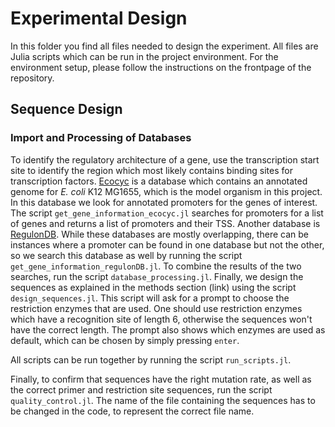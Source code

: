 # Experimental Design
In this folder you find all files needed to design the experiment. All files are Julia scripts which can be 
run in the project environment. For the environment setup, please follow the instructions on the frontpage
of the repository.

## Sequence Design

### Import and Processing of Databases

To identify the regulatory architecture of a gene, use the transcription start site to identify the region
which most likely contains binding sites for transcription factors. [Ecocyc](https://ecocyc.org/) is a database
which contains an annotated genome for *E. coli* K12 MG1655, which is the model organism in this project.
In this database we look for annotated promoters for the genes of interest. The script `get_gene_information_ecocyc.jl`
searches for promoters for a list of genes and returns a list of promoters and their TSS. Another database
is [RegulonDB](https://regulondb.ccg.unam.mx/). While these databases are mostly overlapping, there can be instances where
a promoter can be found in one database but not the other, so we search this database as well by running the script
`get_gene_information_regulonDB.jl`. To combine the results of the two searches, run the script `database_processing.jl`.
Finally, we design the sequences as explained in the methods section (link) using the script `design_sequences.jl`.
This script will ask for a prompt to choose the restriction enzymes that are used. One should use restriction enzymes 
which have a recognition site of length 6, otherwise the sequences won't have the correct length. The prompt also shows
which enzymes are used as default, which can be chosen by simply pressing `enter`.

All scripts can be run together by running the script `run_scripts.jl`.

Finally, to confirm that sequences have the right mutation rate, as well as the correct primer and restriction site sequences,
run the script `quality_control.jl`. The name of the file containing the sequences has to be changed in the code,
to represent the correct file name.